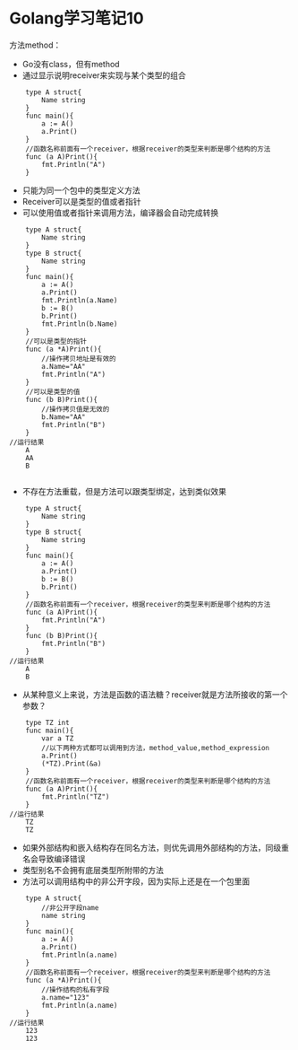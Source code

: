 # Golang学习笔记10
方法method：
* Go没有class，但有method
* 通过显示说明receiver来实现与某个类型的组合
```
    type A struct{
        Name string
    }
    func main(){
        a := A()
        a.Print()
    }
    //函数名称前面有一个receiver，根据receiver的类型来判断是哪个结构的方法
    func (a A)Print(){
        fmt.Println("A")
    }
```
* 只能为同一个包中的类型定义方法
* Receiver可以是类型的值或者指针
* 可以使用值或者指针来调用方法，编译器会自动完成转换
```
    type A struct{
        Name string
    }
    type B struct{
        Name string
    }
    func main(){
        a := A()
        a.Print()
        fmt.Println(a.Name)
        b := B()
        b.Print()
        fmt.Println(b.Name)
    }
    //可以是类型的指针
    func (a *A)Print(){
        //操作拷贝地址是有效的
        a.Name="AA"
        fmt.Println("A")
    }
    //可以是类型的值
    func (b B)Print(){
        //操作拷贝值是无效的
        b.Name="AA"
        fmt.Println("B")
    }
//运行结果
    A
    AA
    B
     
```
* 不存在方法重载，但是方法可以跟类型绑定，达到类似效果
```
    type A struct{
        Name string
    }
    type B struct{
        Name string
    }
    func main(){
        a := A()
        a.Print()
        b := B()
        b.Print()
    }
    //函数名称前面有一个receiver，根据receiver的类型来判断是哪个结构的方法
    func (a A)Print(){
        fmt.Println("A")
    }
    func (b B)Print(){
        fmt.Println("B")
    }
//运行结果
    A
    B
```
* 从某种意义上来说，方法是函数的语法糖？receiver就是方法所接收的第一个参数？
```
    type TZ int
    func main(){
        var a TZ
        //以下两种方式都可以调用到方法，method_value,method_expression
        a.Print()
        (*TZ).Print(&a)
    }
    //函数名称前面有一个receiver，根据receiver的类型来判断是哪个结构的方法
    func (a A)Print(){
        fmt.Println("TZ")
    }
//运行结果
    TZ
    TZ
```
* 如果外部结构和嵌入结构存在同名方法，则优先调用外部结构的方法，同级重名会导致编译错误
* 类型别名不会拥有底层类型所附带的方法
* 方法可以调用结构中的非公开字段，因为实际上还是在一个包里面
```
    type A struct{
        //非公开字段name
        name string
    }
    func main(){
        a := A()
        a.Print()
        fmt.Println(a.name)
    }
    //函数名称前面有一个receiver，根据receiver的类型来判断是哪个结构的方法
    func (a *A)Print(){
        //操作结构的私有字段
        a.name="123"
        fmt.Println(a.name)
    }
//运行结果
    123
    123
```